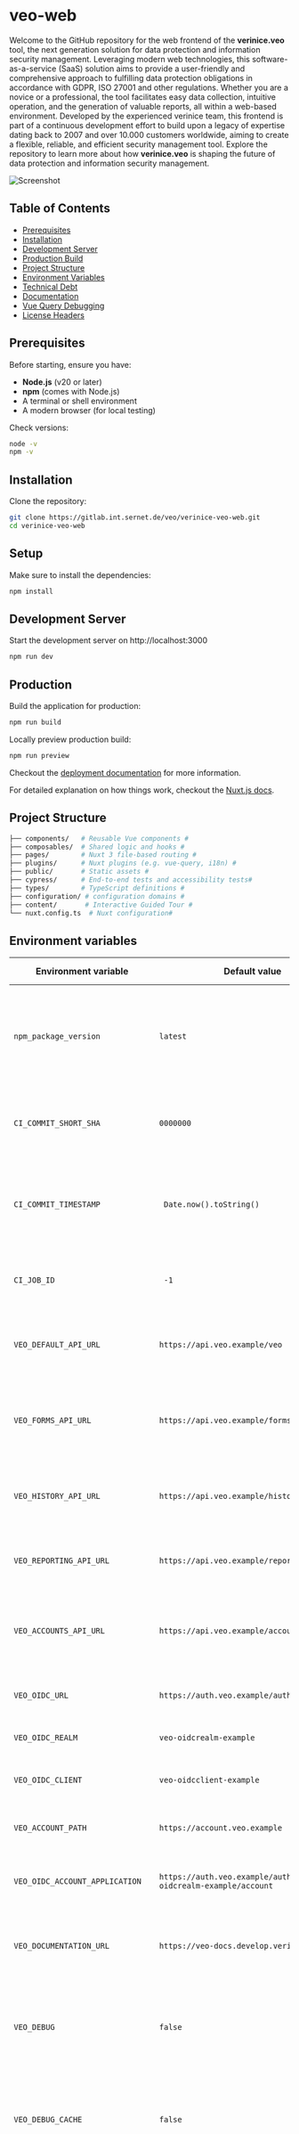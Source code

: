 # veo-web

Welcome to the GitHub repository for the web frontend of the **verinice.veo** tool, the next generation solution for data protection and information security management. Leveraging modern web technologies, this software-as-a-service (SaaS) solution aims to provide a user-friendly and comprehensive approach to fulfilling data protection obligations in accordance with GDPR, ISO 27001 and other regulations. Whether you are a novice or a professional, the tool facilitates easy data collection, intuitive operation, and the generation of valuable reports, all within a web-based environment. Developed by the experienced verinice team, this frontend is part of a continuous development effort to build upon a legacy of expertise dating back to 2007 and over 10.000 customers worldwide, aiming to create a flexible, reliable, and efficient security management tool. Explore the repository to learn more about how **verinice.veo** is shaping the future of data protection and information security management.

![Screenshot](readme_imgs/dashboard.png)

## Table of Contents

- [Prerequisites](#prerequisites)
- [Installation](#installation)
- [Development Server](#development-server)
- [Production Build](#production)
- [Project Structure](#project-structure)
- [Environment Variables](#environment-variables)
- [Technical Debt](#technical-debt)
- [Documentation](#documentation)
- [Vue Query Debugging](#vue-query-debugging)
- [License Headers](#license-headers)

## Prerequisites

Before starting, ensure you have:

- **Node.js** (v20 or later)
- **npm** (comes with Node.js)
- A terminal or shell environment
- A modern browser (for local testing)

Check versions:

```bash
node -v
npm -v
```

## Installation

Clone the repository:

```bash
git clone https://gitlab.int.sernet.de/veo/verinice-veo-web.git
cd verinice-veo-web
```

## Setup

Make sure to install the dependencies:

```bash
npm install
```

## Development Server

Start the development server on http://localhost:3000

```bash
npm run dev
```

## Production

Build the application for production:

```bash
npm run build
```

Locally preview production build:

```bash
npm run preview
```

Checkout the [deployment documentation](https://v3.nuxtjs.org/guide/deploy/presets) for more information.

For detailed explanation on how things work, checkout the [Nuxt.js docs](https://github.com/nuxt/nuxt.js).

## Project Structure

```bash
├── components/   # Reusable Vue components #
├── composables/  # Shared logic and hooks #
├── pages/        # Nuxt 3 file-based routing #
├── plugins/      # Nuxt plugins (e.g. vue-query, i18n) #
├── public/       # Static assets #
├── cypress/      # End-to-end tests and accessibility tests#
├── types/        # TypeScript definitions #
├── configuration/ # configuration domains #
├── content/       # Interactive Guided Tour #
└── nuxt.config.ts  # Nuxt configuration#
```

## Environment variables

| Environment variable | Default value | What does it do? |
| --- | --- | --- |
| `npm_package_version` | `latest` | Gets automatically set during build time, displays Frontend version in "About verinice." dialog. |
| `CI_COMMIT_SHORT_SHA` | `0000000` | Short Hash of commit of current build. Gets displayed in "About verinice." dialog |
| `CI_COMMIT_TIMESTAMP` | ` Date.now().toString()` | Date of current build. Gets set to current date and time when developing.Gets displayed in "About verinice." dialog |
| `CI_JOB_ID` | ` -1` | Current build ID. Gets displayed in "About verinice." dialog |
| `VEO_DEFAULT_API_URL` | `https://api.veo.example/veo` | URL of the core api. Gets used throughout the application to fetch objects, catalogs, etc.. |
| `VEO_FORMS_API_URL` | `https://api.veo.example/forms` | URL of the forms api. Gets used throughout the application to load forms that display objects. |
| `VEO_HISTORY_API_URL` | `https://api.veo.example/history` | URL of the history api. Gets used to fetch previous versions of an object |
| `VEO_REPORTING_API_URL` | `https://api.veo.example/reporting` | URL of the reports api. Gets used to generate reports. |
| `VEO_ACCOUNTS_API_URL` | `https://api.veo.example/accounts` | URL of the accounts api. Gets used to modify/create accounts apart from the client owner. |
| `VEO_OIDC_URL` | `https://auth.veo.example/auth` | URL of the OIDC provider (usually keycloak). |
| `VEO_OIDC_REALM` | `veo-oidcrealm-example` | Realm you use for veo in your OIDC provider. |
| `VEO_OIDC_CLIENT` | `veo-oidcclient-example` | Client name you use for this webapp in your OIDC provider. |
| `VEO_ACCOUNT_PATH` | `https://account.veo.example` | URL under which the user can edit his/her subscription. |
| `VEO_OIDC_ACCOUNT_APPLICATION` | `https://auth.veo.example/auth/realms/veo-oidcrealm-example/account` | URL under which the user can self manage his/her account. |
| `VEO_DOCUMENTATION_URL` | `https://veo-docs.develop.verinice.com` | URL under which the user can access the official documentation for verinice.veo. |
| `VEO_DEBUG` | `false` | While not exposing any critical information, this variable should only be set to true when developing. |
| `VEO_DEBUG_CACHE` | `false` | If set to true, additional logging output gets set regarding caching and retrieving of data. |
| `VEO_BETA_MODE` | `false` | If set to true, the toggle for beta mode gets enabled |
| `VEO_FEATURE_FLAG_CARD_VIEW` | `false` | If set to true, the toggle for feature flag card view gets enabled |
| `VEO_FEATURE_FLAG_USER_SETTINGS` | `false` | If set to true, the user settings page will be available. |

Required env variables (prod preset):

```
VEO_DEFAULT_API_URL=https://api.verinice.com/
VEO_FORMS_API_URL=https://api.verinice.com/forms
VEO_HISTORY_API_URL=https://api.verinice.com/history
VEO_REPORTING_API_URL=https://api.verinice.com/reporting
VEO_ACCOUNTS_API_URL=https://api.verinice.com/accounts
VEO_OIDC_URL=https://auth.verinice.com/auth
VEO_OIDC_REALM=verinice-veo
VEO_OIDC_CLIENT=veo-prod
VEO_ACCOUNT_PATH=https://account.verinice.com
VEO_OIDC_ACCOUNT_APPLICATION=https://auth.verinice.com/auth/realms/verinice-veo/account
VEO_DOCUMENTATION_URL=https://veo-docs.develop.verinice.com
```

## Technical Debt

The following known technical limitations are being tracked and should be addressed in future development cycles:

- **i18n Translation Duplication:**  
  Due to a bug in [`vue-i18n-next`](https://github.com/intlify/vue-i18n-next/issues/1248), translations used by the `<i18n-t>` component must currently exist in both the language files and their respective components. We use `vue-i18n` v8.0.0-beta, but the fix is only available in v7.3.1. Once a fix is available for v8.x, the redundant entries should be removed.

- **Vuetify 3 Compatibility:**  
  Components like `VSkeletonLoader`, `VDateInput`, `VTimeInput`, `VSpeedDial`, `VEditDialog`, and `VDataIterator` have not been ported to Nuxt 3 / Vuetify v3.1. We use local polyfills for now, which should be replaced once official versions are available.

- **Schema Editors:**  
  The object and form schema editors have become difficult to maintain due to ongoing modifications. We plan to merge them into a unified domain editor.

- **Externalize Scripts Manual Step:**  
  The file `externalize-scripts.mjx` must be executed manually after generating the application, due to the lack of a proper post-generation hook in Node. This step is necessary to meet CSP requirements when running the app in production.

## Documentation

Use the `DocsLink` component for all **internal** links instead of `<nuxt-link>`, as `<nuxt-link>` won't work in the pdf. Also remove `index` from all links in order for PDF navigation to work correctly.

## Vue Query Debugging

Debugging can be enabled by setting the `VEO_DEBUG_CACHE` variable to `true` or an array containing the first part of each query key you want to debug, eg. `VEO_DEBUG_CACHE=["objects","monitoring"]`.

## License Headers

Each file has to contain a license header. This project contains configuration for the VSCode Plugin [psioniq File Header](https://marketplace.visualstudio.com/items?itemName=psioniq.psi-header). If you use this plugin, the license header will get automatically generated for new files and files that don't contain a header yet. Please add your name to the license header of every file you make meaningful changes in.

## License

verinice.veo is released under GNU AFFERO GENERAL PUBLIC LICENSE Version 3 (see LICENSE.txt) and uses third party libraries that are distributed under their own terms.
